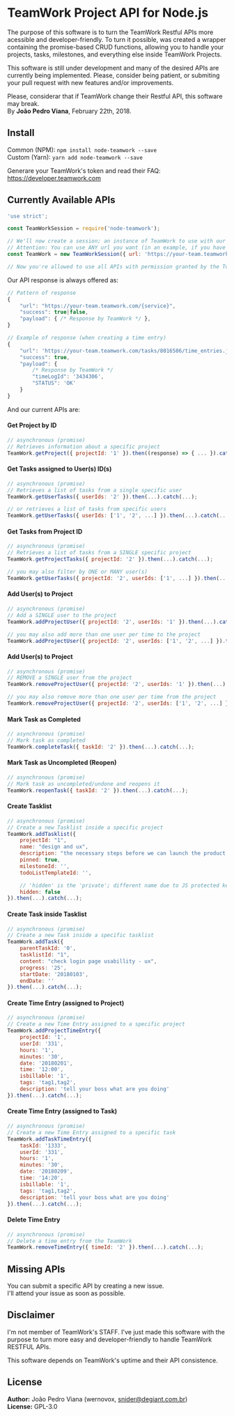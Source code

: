 # TeamWork Project API for Node.js

The purpose of this software is to turn the TeamWork Restful APIs more acessible and developer-friendly. To turn it possible, was created a wrapper containing the promise-based CRUD functions, allowing you to handle your projects, tasks, milestones, and everything else inside TeamWork Projects.  
  
This software is still under development and many of the desired APIs are currently being implemented. Please, consider being patient, or submiting your pull request with new features and/or improvements.  
  
Please, considerar that if TeamWork change their Restful API, this software may break.  
By **João Pedro Viana**, February 22th, 2018.

## Install

Common (NPM): `npm install node-teamwork --save`  
Custom (Yarn): `yarn add node-teamwork --save`
  
Generare your TeamWork's token and read their FAQ: https://developer.teamwork.com

## Currently Available APIs

```javascript
'use strict';

const TeamWorkSession = require('node-teamwork');

// We'll now create a session; an instance of TeamWork to use with our APi.
// Attention: You can use ANY url you want (in an example, if you have a dedicated teamwork domain name).
const TeamWork = new TeamWorkSession({ url: 'https://your-team.teamwork.com', token: 'your account token'});

// Now you're allowed to use all APIs with permission granted by the Token.

```

Our API response is always offered as:
```javascript
// Pattern of response
{
    "url": "https://your-team.teamwork.com/{service}",
    "success": true|false,
    "payload": { /* Response by TeamWork */ },
}

// Example of response (when creating a time entry)
{
    "url": 'https://your-team.teamwork.com/tasks/8016586/time_entries.json',
    "success": true,
    "payload": { 
        /* Response by TeamWork */
        "timeLogId": '3434306',
        "STATUS": 'OK'
    }
}
```

And our current APIs are:

#### Get Project by ID
```javascript
// asynchronous (promise)
// Retrieves information about a specific project
TeamWork.getProject({ projectId: '1' }).then((response) => { ... }).catch((error) => { ... });
```

#### Get Tasks assigned to User(s) ID(s)
```javascript
// asynchronous (promise)
// Retrieves a list of tasks from a single specific user
TeamWork.getUserTasks({ userIds: '2' }).then(...).catch(...);

// or retrieves a list of tasks from specific users
TeamWork.getUserTasks({ userIds: ['1', '2', ...] }).then(...).catch(...);

```

#### Get Tasks from Project ID
```javascript
// asynchronous (promise)
// Retrieves a list of tasks from a SINGLE specific project
TeamWork.getProjectTasks({ projectId: '2' }).then(...).catch(...);

// you may also filter by ONE or MANY user(s)
TeamWork.getUserTasks({ projectId: '2', userIds: ['1', ...] }).then(...).catch(...);

```

#### Add User(s) to Project
```javascript
// asynchronous (promise)
// Add a SINGLE user to the project
TeamWork.addProjectUser({ projectId: '2', userIds: '1' }).then(...).catch(...);

// you may also add more than one user per time to the project
TeamWork.addProjectUser({ projectId: '2', userIds: ['1', '2', ...] }).then(...).catch(...);

```

#### Add User(s) to Project
```javascript
// asynchronous (promise)
// REMOVE a SINGLE user from the project
TeamWork.removeProjectUser({ projectId: '2', userIds: '1' }).then(...).catch(...);

// you may also remove more than one user per time from the project
TeamWork.removeProjectUser({ projectId: '2', userIds: ['1', '2', ...] }).then(...).catch(...);

```

#### Mark Task as Completed
```javascript
// asynchronous (promise)
// Mark task as completed
TeamWork.completeTask({ taskId: '2' }).then(...).catch(...);

```

#### Mark Task as Uncompleted (Reopen)
```javascript
// asynchronous (promise)
// Mark task as uncompleted/undone and reopens it
TeamWork.reopenTask({ taskId: '2' }).then(...).catch(...);

```

#### Create Tasklist
```javascript
// asynchronous (promise)
// Create a new Tasklist inside a specific project
TeamWork.addTasklist({ 
    projectId: "1",
    name: "design and ux",
    description: "the necessary steps before we can launch the product design and ux",
    pinned: true,
    milestoneId: '',
    todoListTemplateId: '',

    // 'hidden' is the 'private'; different name due to JS protected keyword
    hidden: false
}).then(...).catch(...);

```

#### Create Task inside Tasklist
```javascript
// asynchronous (promise)
// Create a new Task inside a specific tasklist
TeamWork.addTask({ 
    parentTaskId: '0',
    tasklistId: "1",
    content: "check login page usabillity - ux",
    progress: '25',
    startDate: '20180103',
    endDate: ''
}).then(...).catch(...);

```

#### Create Time Entry (assigned to Project)
```javascript
// asynchronous (promise)
// Create a new Time Entry assigned to a specific project
TeamWork.addProjectTimeEntry({ 
    projectId: '1',
    userId: '331',
    hours: '1',
    minutes: '30',
    date: '20180201',
    time: '12:00',
    isbillable: '1',
    tags: 'tag1,tag2',
    description: 'tell your boss what are you doing'
}).then(...).catch(...);

```

#### Create Time Entry (assigned to Task)
```javascript
// asynchronous (promise)
// Create a new Time Entry assigned to a specific task
TeamWork.addTaskTimeEntry({ 
    taskId: '1333',
    userId: '331',
    hours: '1',
    minutes: '30',
    date: '20180209',
    time: '14:20',
    isbillable: '1',
    tags: 'tag1,tag2',
    description: 'tell your boss what are you doing'
}).then(...).catch(...);

```

#### Delete Time Entry
```javascript
// asynchronous (promise)
// Delete a time entry from the TeamWork
TeamWork.removeTimeEntry({ timeId: '2' }).then(...).catch(...);

```

## Missing APIs
You can submit a specific API by creating a new issue.  
I'll attend your issue as soon as possible.

## Disclaimer

I'm not member of TeamWork's STAFF. I've just made this software with the purpose to turn more easy and developer-friendly to handle TeamWork RESTFUL APIs.  
  
This software depends on TeamWork's uptime and their API consistence.

## License

**Author:** João Pedro Viana (wernovox, snider@degiant.com.br)  
**License:** GPL-3.0
